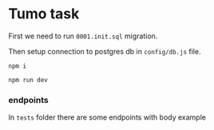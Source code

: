 # Tumo task

First we need to run `0001.init.sql` migration.

Then setup connection to postgres db in `config/db.js` file.

`npm i`

`npm run dev`

### endpoints

In `tests` folder there are some endpoints with body example